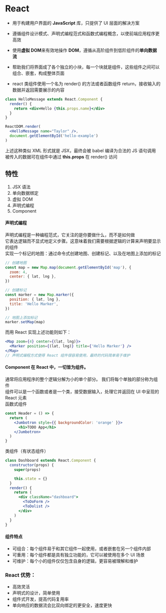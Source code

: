 # React

- 用于构建用户界面的 **JavaScript** 库，只提供了 UI 层面的解决方案

- 遵循组件设计模式、声明式编程范式和函数式编程概念，以使前端应用程序更高效

- 使用**虚拟 DOM**来有效地操作 **DOM**，遵循从高阶组件到低阶组件的**单向数据流**

- 帮助我们将界面成了各个独立的小块，每一个块就是组件，这些组件之间可以组合、嵌套，构成整体页面

- react 类组件使用一个名为 render() 的方法或者函数组件 return，接收输入的数据并返回需要展示的内容

```jsx
class HelloMessage extends React.Component {
  render() {
    return <div>Hello {this.props.name}</div>
  }
}

ReactDOM.render(
  <HelloMessage name="Taylor" />,
  document.getElementById('hello-example')
)
```

上述这种类似 XML 形式就是 JSX，最终会被 babel 编译为合法的 JS 语句调用  
被传入的数据可在组件中通过 **this.props** 在 render() 访问

## 特性

1. JSX 语法
2. 单向数据绑定
3. 虚拟 DOM
4. 声明式编程
5. Component

#### 声明式编程

声明式编程是一种编程范式，它关注的是你要做什么，而不是如何做  
它表达逻辑而不显式地定义步骤。这意味着我们需要根据逻辑的计算来声明要显示的组件  
实现一个标记的地图：通过命令式创建地图、创建标记、以及在地图上添加的标记

```js
// 创建地图
const map = new Map.map(document.getElementById('map'), {
  zoom: 4,
  center: { lat, lng },
})

// 创建标记
const marker = new Map.marker({
  position: { lat, lng },
  title: 'Hello Marker',
})

// 地图上添加标记
marker.setMap(map)
```

而用 React 实现上述功能则如下：

```jsx
<Map zoom={4} center={(lat, lng)}>
  <Marker position={(lat, lng)} title={'Hello Marker'} />
</Map>
// 声明式编程方式使得 React 组件很容易使用，最终的代码简单易于维护
```

#### Component 在 React 中，一切皆为组件。

通常将应用程序的整个逻辑分解为小的单个部分。 我们将每个单独的部分称为组件  
组件可以是一个函数或者是一个类，接受数据输入，处理它并返回在 UI 中呈现的 React 元素  
函数式组件

```jsx
const Header = () => {
  return (
    <Jumbotron style={{ backgroundColor: 'orange' }}>
      <h1>TODO App</h1>
    </Jumbotron>
  )
}
```

类组件（有状态组件）

```jsx
class Dashboard extends React.Component {
  constructor(props) {
    super(props)

    this.state = {}
  }
  render() {
    return (
      <div className="dashboard">
        <ToDoForm />
        <ToDolist />
      </div>
    )
  }
}
```

#### 组件特点

- 可组合：每个组件易于和其它组件一起使用，或者嵌套在另一个组件内部
- 可重用：每个组件都是具有独立功能的，它可以被使用在多个 UI 场景
- 可维护：每个小的组件仅仅包含自身的逻辑，更容易被理解和维护

### React 优势：

- 高效灵活
- 声明式的设计，简单使用
- 组件式开发，提高代码复用率
- 单向响应的数据流会比双向绑定的更安全，速度更快
